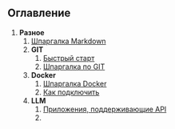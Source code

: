 ## Оглавление
1. **Разное**
   1. [Шпаргалка Markdown](other/Markdown.md)
   2. **GIT**
      1. [Быстрый старт](other/GIT/FastStart.md)
      2. [Шпаргалка по GIT](other/GIT/Git.md)
   3. **Docker**
      1. [Шпаргалка Docker](other/docker/Docker.md)
      2. [Как подключить ](other/docker/DockerVSCode.md)
   4. **LLM**
      1. [Приложения, поддерживающие API](other/LLM/LLMWithApi.md)
      2. 